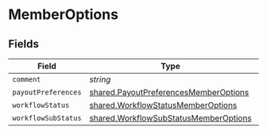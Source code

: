 # MemberOptions


## Fields

| Field                                                                                          | Type                                                                                           | Required                                                                                       | Description                                                                                    |
| ---------------------------------------------------------------------------------------------- | ---------------------------------------------------------------------------------------------- | ---------------------------------------------------------------------------------------------- | ---------------------------------------------------------------------------------------------- |
| `comment`                                                                                      | *string*                                                                                       | :heavy_minus_sign:                                                                             | N/A                                                                                            |
| `payoutPreferences`                                                                            | [shared.PayoutPreferencesMemberOptions](../../models/shared/payoutpreferencesmemberoptions.md) | :heavy_minus_sign:                                                                             | N/A                                                                                            |
| `workflowStatus`                                                                               | [shared.WorkflowStatusMemberOptions](../../models/shared/workflowstatusmemberoptions.md)       | :heavy_minus_sign:                                                                             | N/A                                                                                            |
| `workflowSubStatus`                                                                            | [shared.WorkflowSubStatusMemberOptions](../../models/shared/workflowsubstatusmemberoptions.md) | :heavy_minus_sign:                                                                             | N/A                                                                                            |